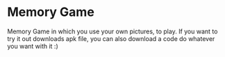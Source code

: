 # Memory Game
Memory Game in which you use your own pictures, to play. If you want to try it out downloads apk file, you can also download a code do whatever you want with it :)
